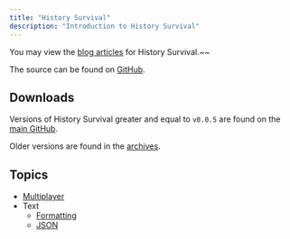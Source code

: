 ```yaml
---
title: "History Survival"
description: "Introduction to History Survival"
---
```


You may view the [blog articles](/blog) for History Survival.~~

The source can be found on [GitHub](https://github.com/ajh123-development/HistorySurvival).

## Downloads
Versions of History Survival greater and equal to `v0.0.5` are found on the [main GitHub](https://github.com/ajh123-development/HistorySurvival/releases).

Older versions are found in the [archives](https://github.com/ajh123-archives/HistorySurvival-pre0.0.5/releases).

## Topics
* [Multiplayer](/docs/en/history-survival/multiplayer/)
* Text
    * [Formatting](/docs/en/history-survival/formatting-text)
    * [JSON](/docs/en/history-survival/json-text)